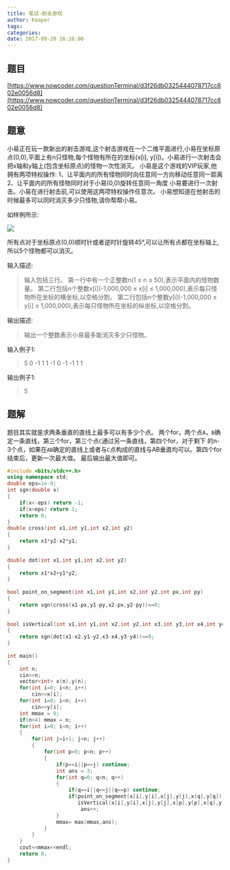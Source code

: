 ```yaml
---
title: 笔试-射击游戏
author: Keaper
tags:
categories:
date: 2017-09-20 16:26:00
---
```

## 题目
[https://www.nowcoder.com/questionTerminal/d3f26db0325444078717cc802e0056d8](https://www.nowcoder.com/questionTerminal/d3f26db0325444078717cc802e0056d8)
## 题意
小易正在玩一款新出的射击游戏,这个射击游戏在一个二维平面进行,小易在坐标原点(0,0),平面上有n只怪物,每个怪物有所在的坐标(x[i], y[i])。小易进行一次射击会把x轴和y轴上(包含坐标原点)的怪物一次性消灭。
小易是这个游戏的VIP玩家,他拥有两项特权操作:
1、让平面内的所有怪物同时向任意同一方向移动任意同一距离
2、让平面内的所有怪物同时对于小易(0,0)旋转任意同一角度
小易要进行一次射击。小易在进行射击前,可以使用这两项特权操作任意次。
小易想知道在他射击的时候最多可以同时消灭多少只怪物,请你帮帮小易。

如样例所示:

![](https://blog-picture.nos-eastchina1.126.net/picture0003.png)

所有点对于坐标原点(0,0)顺时针或者逆时针旋转45°,可以让所有点都在坐标轴上,所以5个怪物都可以消灭。

输入描述:
>输入包括三行。
>第一行中有一个正整数n(1 ≤ n ≤ 50),表示平面内的怪物数量。
>第二行包括n个整数x[i](-1,000,000 ≤ x[i] ≤ 1,000,000),表示每只怪物所在坐标的横坐标,以空格分割。
>第二行包括n个整数y[i](-1,000,000 ≤ y[i] ≤ 1,000,000),表示每只怪物所在坐标的纵坐标,以空格分割。


输出描述:
>输出一个整数表示小易最多能消灭多少只怪物。

输入例子1:
>5
>0 -1 1 1 -1
>0 -1 -1 1 1

输出例子1:
>5

## 题解
题目其实就是求两条垂直的直线上最多可以有多少个点。
两个for，两个点`A`，`B`确定一条直线，第三个for，第三个点`C`通过另一条直线，第四个for，对于剩下 的n-3个点，如果在`AB`确定的直线上或者与`C`点构成的直线与AB垂直均可以。第四个for结束后，更新一次最大值。
最后输出最大值即可。

```cpp
#include <bits/stdc++.h>
using namespace std;
double eps=1e-9;
int sgn(double x)
{
    if(x<-eps) return -1;
    if(x>eps) return 1;
    return 0;
}
double cross(int x1,int y1,int x2,int y2)
{
    return x1*y2-x2*y1;
}
 
double dot(int x1,int y1,int x2,int y2)
{
    return x1*x2+y1*y2;
}
 
bool point_on_segment(int x1,int y1,int x2,int y2,int px,int py)
{
    return sgn(cross(x1-px,y1-py,x2-px,y2-py))==0;
}
 
bool isVertical(int x1,int y1,int x2,int y2,int x3,int y3,int x4,int y4)
{
    return sgn(dot(x1-x2,y1-y2,x3-x4,y3-y4))==0;
}
 
int main()
{
    int n;
    cin>>n;
    vector<int> x(n),y(n);
    for(int i=0; i<n; i++)
        cin>>x[i];
    for(int i=0; i<n; i++)
        cin>>y[i];
    int mmax = 0;
    if(n<4) mmax = n;
    for(int i=0; i<n; i++)
    {
        for(int j=i+1; j<n; j++)
        {
            for(int p=0; p<n; p++)
            {
                if(p==i||p==j) continue;
                int ans = 3;
                for(int q=0; q<n; q++)
                {
                    if(q==i||q==j||q==p) continue;
                    if(point_on_segment(x[i],y[i],x[j],y[j],x[q],y[q])||
                       isVertical(x[i],y[i],x[j],y[j],x[p],y[p],x[q],y[q]))
                        ans++;
                }
                mmax= max(mmax,ans);
            }
        }
    }
    cout<<mmax<<endl;
    return 0;
}
```